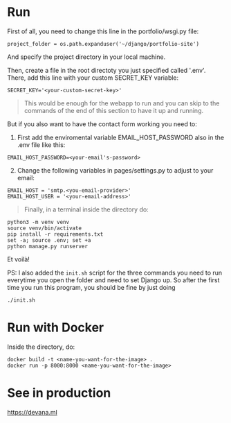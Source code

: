 # Run

First of all, you need to change this line in the portfolio/wsgi.py file:
```
project_folder = os.path.expanduser('~/django/portfolio-site')
```
And specify the project directory in your local machine.

Then, create a file in the root directoty you just specified called '.env'.
There, add this line with your custom SECRET_KEY variable:
```
SECRET_KEY='<your-custom-secret-key>'
```
> This would be enough for the webapp to run and you can skip to the commands of the end of this section to have it up and running.

But if you also want to have the contact form working you need to:
1. First add the enviromental variable EMAIL_HOST_PASSWORD also in the .env file like this:
```
EMAIL_HOST_PASSWORD=<your-email's-password>
```
2. Change the following variables in pages/settings.py to adjust to your email:
```
EMAIL_HOST = 'smtp.<you-email-provider>'
EMAIL_HOST_USER = '<your-email-address>'
```

> Finally, in a terminal inside the directory do:
```
python3 -m venv venv
source venv/bin/activate
pip install -r requirements.txt
set -a; source .env; set +a
python manage.py runserver
```
Et voilà!

PS: I also added the `init.sh` script for the three commands you need to run everytime you open the folder and need to set Django up. So after the first time you run this program, you should be fine by just doing
```
./init.sh
```

# Run with Docker

Inside the directory, do:
```
docker build -t <name-you-want-for-the-image> .
docker run -p 8000:8000 <name-you-want-for-the-image>
```

# See in production

https://devana.ml
